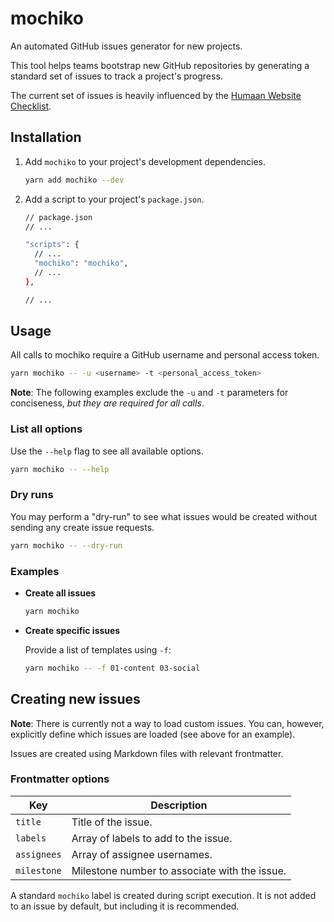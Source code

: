 # mochiko

An automated GitHub issues generator for new projects.

This tool helps teams bootstrap new GitHub repositories by generating a
standard set of issues to track a project's progress.

The current set of issues is heavily influenced by the [Humaan Website
Checklist][0].

## Installation

1. Add `mochiko` to your project's development dependencies.

   ```sh
   yarn add mochiko --dev
   ```

1. Add a script to your project's `package.json`.

   ```sh
   // package.json
   // ...

   "scripts": {
     // ...
     "mochiko": "mochiko",
     // ...
   },

   // ...
   ```

## Usage

All calls to mochiko require a GitHub username and personal access token.

```sh
yarn mochiko -- -u <username> -t <personal_access_token>
```

**Note**: The following examples exclude the `-u` and `-t` parameters for
conciseness, *but they are required for all calls*.

### List all options

Use the `--help` flag to see all available options.

```sh
yarn mochiko -- --help
```

### Dry runs

You may perform a "dry-run" to see what issues would be created without sending
any create issue requests.

```sh
yarn mochiko -- --dry-run
```

### Examples

- **Create all issues**

  ```sh
  yarn mochiko
  ```

- **Create specific issues**

  Provide a list of templates using `-f`:

  ```sh
  yarn mochiko -- -f 01-content 03-social
  ```

## Creating new issues

**Note**: There is currently not a way to load custom issues. You can, however,
explicitly define which issues are loaded (see above for an example).

Issues are created using Markdown files with relevant frontmatter.

### Frontmatter options

| Key | Description |
| --- | --- |
| `title` | Title of the issue. |
| `labels` | Array of labels to add to the issue. |
| `assignees` | Array of assignee usernames. |
| `milestone` | Milestone number to associate with the issue. |

A standard `mochiko` label is created during script execution. It is not added
to an issue by default, but including it is recommended.

[0]: https://humaan.com/checklist/

